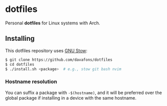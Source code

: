 # dotfiles
Personal __dotfiles__ for Linux systems with Arch.

## Installing

This dotfiles repository uses [GNU Stow](https://www.gnu.org/software/stow/):

```sh
$ git clone https://github.com/davafons/dotfiles
$ cd dotfiles
$ ./install.sh <package>  # e.g., stow git bash nvim
```

### Hostname resolution

You can suffix a package with `-$(hostname)`, and it will be preferred over the global package if
installing in a device with the same hostname.
